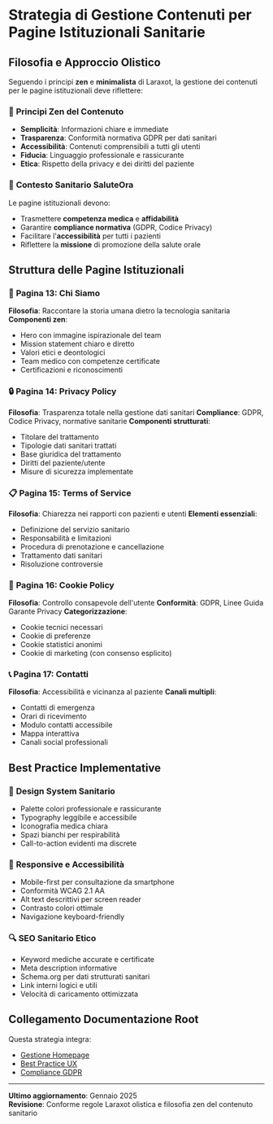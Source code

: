 # Strategia di Gestione Contenuti per Pagine Istituzionali Sanitarie

## Filosofia e Approccio Olistico

Seguendo i principi **zen** e **minimalista** di Laraxot, la gestione dei contenuti per le pagine istituzionali deve riflettere:

### 🧘 **Principi Zen del Contenuto**
- **Semplicità**: Informazioni chiare e immediate
- **Trasparenza**: Conformità normativa GDPR per dati sanitari  
- **Accessibilità**: Contenuti comprensibili a tutti gli utenti
- **Fiducia**: Linguaggio professionale e rassicurante
- **Etica**: Rispetto della privacy e dei diritti del paziente

### 🏥 **Contesto Sanitario SaluteOra**
Le pagine istituzionali devono:
- Trasmettere **competenza medica** e **affidabilità**
- Garantire **compliance normativa** (GDPR, Codice Privacy)
- Facilitare l'**accessibilità** per tutti i pazienti
- Riflettere la **missione** di promozione della salute orale

## Struttura delle Pagine Istituzionali

### 📄 **Pagina 13: Chi Siamo**
**Filosofia**: Raccontare la storia umana dietro la tecnologia sanitaria
**Componenti zen**:
- Hero con immagine ispirazionale del team
- Mission statement chiaro e diretto
- Valori etici e deontologici
- Team medico con competenze certificate
- Certificazioni e riconoscimenti

### 🔒 **Pagina 14: Privacy Policy**  
**Filosofia**: Trasparenza totale nella gestione dati sanitari
**Compliance**: GDPR, Codice Privacy, normative sanitarie
**Componenti strutturati**:
- Titolare del trattamento
- Tipologie dati sanitari trattati
- Base giuridica del trattamento
- Diritti del paziente/utente
- Misure di sicurezza implementate

### 📋 **Pagina 15: Terms of Service**
**Filosofia**: Chiarezza nei rapporti con pazienti e utenti
**Elementi essenziali**:
- Definizione del servizio sanitario
- Responsabilità e limitazioni
- Procedura di prenotazione e cancellazione
- Trattamento dati sanitari
- Risoluzione controversie

### 🍪 **Pagina 16: Cookie Policy**
**Filosofia**: Controllo consapevole dell'utente
**Conformità**: GDPR, Linee Guida Garante Privacy
**Categorizzazione**:
- Cookie tecnici necessari
- Cookie di preferenze
- Cookie statistici anonimi
- Cookie di marketing (con consenso esplicito)

### 📞 **Pagina 17: Contatti**
**Filosofia**: Accessibilità e vicinanza al paziente
**Canali multipli**:
- Contatti di emergenza
- Orari di ricevimento
- Modulo contatti accessibile
- Mappa interattiva
- Canali social professionali

## Best Practice Implementative

### 🎨 **Design System Sanitario**
- Palette colori professionale e rassicurante
- Typography leggibile e accessibile
- Iconografia medica chiara
- Spazi bianchi per respirabilità
- Call-to-action evidenti ma discrete

### 📱 **Responsive e Accessibilità**
- Mobile-first per consultazione da smartphone
- Conformità WCAG 2.1 AA
- Alt text descrittivi per screen reader
- Contrasto colori ottimale
- Navigazione keyboard-friendly

### 🔍 **SEO Sanitario Etico**
- Keyword mediche accurate e certificate
- Meta description informative
- Schema.org per dati strutturati sanitari
- Link interni logici e utili
- Velocità di caricamento ottimizzata

## Collegamento Documentazione Root

Questa strategia integra:
- [Gestione Homepage](../../../docs/gestione-homepage.md)
- [Best Practice UX](../../../docs/ux-design-principles.md)  
- [Compliance GDPR](../../../docs/privacy-compliance.md)

---

**Ultimo aggiornamento**: Gennaio 2025  
**Revisione**: Conforme regole Laraxot olistica e filosofia zen del contenuto sanitario 
